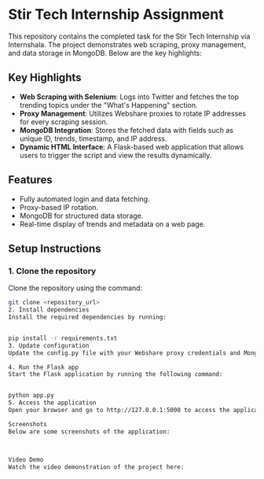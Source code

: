 # Stir Tech Internship Assignment

This repository contains the completed task for the Stir Tech Internship via Internshala. The project demonstrates web scraping, proxy management, and data storage in MongoDB. Below are the key highlights:

## Key Highlights

- **Web Scraping with Selenium**: Logs into Twitter and fetches the top trending topics under the "What's Happening" section.
- **Proxy Management**: Utilizes Webshare proxies to rotate IP addresses for every scraping session.
- **MongoDB Integration**: Stores the fetched data with fields such as unique ID, trends, timestamp, and IP address.
- **Dynamic HTML Interface**: A Flask-based web application that allows users to trigger the script and view the results dynamically.

## Features

- Fully automated login and data fetching.
- Proxy-based IP rotation.
- MongoDB for structured data storage.
- Real-time display of trends and metadata on a web page.

## Setup Instructions

### 1. Clone the repository
Clone the repository using the command:

```bash
git clone <repository_url>
2. Install dependencies
Install the required dependencies by running:


pip install -r requirements.txt
3. Update configuration
Update the config.py file with your Webshare proxy credentials and MongoDB URI.

4. Run the Flask app
Start the Flask application by running the following command:


python app.py
5. Access the application
Open your browser and go to http://127.0.0.1:5000 to access the application.

Screenshots
Below are some screenshots of the application:



Video Demo
Watch the video demonstration of the project here:
